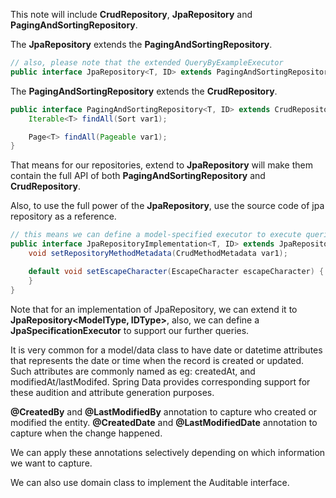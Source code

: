 This note will include __CrudRepository__, __JpaRepository__ and __PagingAndSortingRepository__.

The **JpaRepository** extends the **PagingAndSortingRepository**.

```java
// also, please note that the extended QueryByExampleExecutor
public interface JpaRepository<T, ID> extends PagingAndSortingRepository<T, ID>, QueryByExampleExecutor<T> {}

```

The **PagingAndSortingRepository** extends the **CrudRepository**. 
```java
public interface PagingAndSortingRepository<T, ID> extends CrudRepository<T, ID> {
    Iterable<T> findAll(Sort var1);

    Page<T> findAll(Pageable var1);
}
```

That means for our repositories, extend to **JpaRepository** will make them contain the full API of both **PagingAndSortingRepository** and **CrudRepository**.

Also, to use the full power of the __JpaRepository__, use the source code of jpa repository as a reference.
```java
// this means we can define a model-specified executor to execute queries
public interface JpaRepositoryImplementation<T, ID> extends JpaRepository<T, ID>, JpaSpecificationExecutor<T> {
    void setRepositoryMethodMetadata(CrudMethodMetadata var1);

    default void setEscapeCharacter(EscapeCharacter escapeCharacter) {
    }
}
```
Note that for an implementation of JpaRepository, we can extend it to __JpaRepository<ModelType, IDType>__, also, we can define a __JpaSpecificationExecutor<ModelType>__ to support our further queries.

It is very common for a model/data class to have date or datetime attributes that represents the date or time when the record is created or updated. Such attributes are commonly named as eg: createdAt, and modifiedAt/lastModifed. Spring Data provides corresponding support for these audition and attribute generation purposes. 

__@CreatedBy__ and __@LastModifiedBy__ annotation to capture who created or modified the entity.
__@CreatedDate__ and __@LastModifiedDate__ annotation to capture when the change happened. 

We can apply these annotations selectively depending on which information we want to capture.

We can also use domain class to implement the Auditable interface. 

